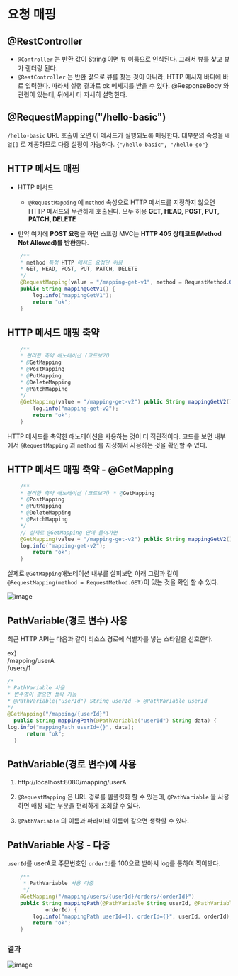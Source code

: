 # 요청 매핑

## **@RestController**
- `@Controller` 는 반환 값이 String 이면 뷰 이름으로 인식된다. 그래서 뷰를 찾고 뷰가 랜더링 된다.
- `@RestController` 는 반환 값으로 뷰를 찾는 것이 아니라, HTTP 메시지 바디에 바로 입력한다. 따라서 실행 결과로 ok 메세지를 받을 수 있다. @ResponseBody 와 관련이 있는데, 뒤에서 더 자세히 설명한다.

## **@RequestMapping("/hello-basic")**
`/hello-basic` URL 호출이 오면 이 메서드가 실행되도록 매핑한다.
대부분의 속성을 `배열[]` 로 제공하므로 다중 설정이 가능하다. `{"/hello-basic", "/hello-go"}`

## HTTP 메서드 매핑

- HTTP 메서드
    - `@RequestMapping` 에 `method` 속성으로 HTTP 메서드를 지정하지 않으면 HTTP 메서드와 무관하게 호출된다.
모두 허용 **GET, HEAD, POST, PUT, PATCH, DELETE**

- 만약 여기에 **POST 요청**을 하면 스프링 MVC는 **HTTP 405 상태코드(Method Not Allowed)를 반환**한다.

```java
    /**
    * method 특정 HTTP 메서드 요청만 허용
    * GET, HEAD, POST, PUT, PATCH, DELETE
    */
    @RequestMapping(value = "/mapping-get-v1", method = RequestMethod.GET) 
    public String mappingGetV1() {
        log.info("mappingGetV1");
        return "ok";
    }
```

## HTTP 메서드 매핑 축약

```java
    /**
    * 편리한 축약 애노테이션 (코드보기) 
    * @GetMapping
    * @PostMapping
    * @PutMapping
    * @DeleteMapping
    * @PatchMapping
    */
    @GetMapping(value = "/mapping-get-v2") public String mappingGetV2() {
        log.info("mapping-get-v2");
        return "ok";
    }
```

HTTP 메서드를 축약한 애노테이션을 사용하는 것이 더 직관적이다. 코드를 보면 내부에서 
`@RequestMapping` 과 `method` 를 지정해서 사용하는 것을 확인할 수 있다.

## HTTP 메서드 매핑 축약 - @GetMapping

```java
    /**
    * 편리한 축약 애노테이션 (코드보기) * @GetMapping
    * @PostMapping
    * @PutMapping
    * @DeleteMapping
    * @PatchMapping
    */
    // 실제로 @GetMapping 안에 들어가면 
    @GetMapping(value = "/mapping-get-v2") public String mappingGetV2() {
    log.info("mapping-get-v2");
        return "ok";
    }
```

실제로 `@GetMapping`애노테이션 내부를 살펴보면 아래 그림과 같이 `@RequestMapping(method = RequestMethod.GET)`이 있는 것을 확인 할 수 있다.

![image](https://user-images.githubusercontent.com/69107255/115999793-2b486700-a628-11eb-9cc7-9fe1ef342640.png)


## PathVariable(경로 변수) 사용

최근 HTTP API는 다음과 같이 리소스 경로에 식별자를 넣는 스타일을 선호한다.

ex)<br>
/mapping/userA<br>
/users/1<br>

```java
/*
* PathVariable 사용
* 변수명이 같으면 생략 가능
* @PathVariable("userId") String userId -> @PathVariable userId
*/ 
@GetMapping("/mapping/{userId}")
  public String mappingPath(@PathVariable("userId") String data) {
log.info("mappingPath userId={}", data);
      return "ok";
  }
```

## PathVariable(경로 변수)에 사용

1. http://localhost:8080/mapping/userA

2. `@RequestMapping` 은 URL 경로를 템플릿화 할 수 있는데, `@PathVariable` 을 사용하면 매칭 되는 부분을 편리하게 조회할 수 있다.
3. `@PathVariable` 의 이름과 파라미터 이름이 같으면 생략할 수 있다.


## PathVariable 사용 - 다중

`userId`를 userA로 주문번호인 `orderId`를 100으로 받아서 log를 통하여 찍어봤다.

```java
    /**
     * PathVariable 사용 다중
     */
    @GetMapping("/mapping/users/{userId}/orders/{orderId}")
    public String mappingPath(@PathVariable String userId, @PathVariable Long
            orderId) {
        log.info("mappingPath userId={}, orderId={}", userId, orderId);
        return "ok";
    }
```

### 결과

![image](https://user-images.githubusercontent.com/69107255/116001961-3e603480-a632-11eb-96bd-742688922c97.png)
